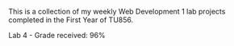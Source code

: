 This is a collection of my weekly Web Development 1 lab projects completed in the First Year of TU856.

Lab 4 - Grade received: 96%
